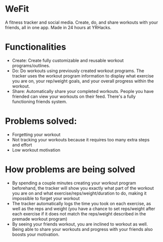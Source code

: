 # WeFit
A fitness tracker and social media. Create, do, and share workouts with your friends, all in one app. 
Made in 24 hours at YRHacks.

# Functionalities
- Create: Create fully customizable and reusable workout programs/outlines.
- Do: Do workouts using previously created workout programs. The tracker uses the workout program information to display what exercise you are on, your rep/weight goals, and your overall progress within the workout. 
- Share: Automatically share your completed workouts. People you have friended can view your workouts on their feed. There's a fully functioning friends system.

# Problems solved: 
- Forgetting your workout
- Not tracking your workouts because it requires too many extra steps and effort
- Low workout motivation

# How problems are being solved
- By spending a couple minutes creating your workout program beforehand, the tracker will show you exactly what part of the workout you are on and what exercise/reps/weight/duration to do, making it impossible to forget your workout
- The tracker automatically logs the time you took on each exercise, as well as the reps and weight (you have a chance to set reps/weight after each exercise if it does not match the reps/weight described in the premade workout program)
- By seeing your friends workout, you are inclined to workout as well. Being able to share your workouts and progress with your friends also boosts your motivation.





